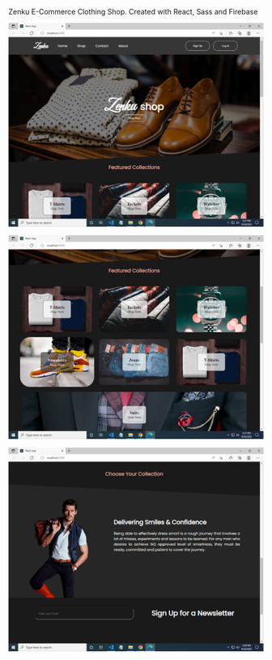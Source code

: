 Zenku E-Commerce Clothing Shop. Created with React, Sass and Firebase

![Screenshot1](./public/assets/images/1.png)

![Screenshot1](./public//assets/images/2.png)

![Screenshot1](./public/assets/images/3.png)
